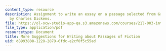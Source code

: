 ```yaml
---
content_type: resource
description: Assignment to write an essay on a passage selected from Great Expectations
  by Charles Dickens.
file: https://ol-ocw-studio-app-qa.s3.amazonaws.com/courses/21l-003-introduction-to-fiction-spring-2002/d8993888122828790fdce2cf0f5c55ad_great_expectation.pdf
file_type: application/pdf
resourcetype: Document
title: More Suggestions for Writing about Passages of Fiction
uid: d8993888-1228-2879-0fdc-e2cf0f5c55ad
---
```

